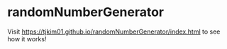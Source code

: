 # randomNumberGenerator

Visit https://tjkim01.github.io/randomNumberGenerator/index.html to see how it works!
